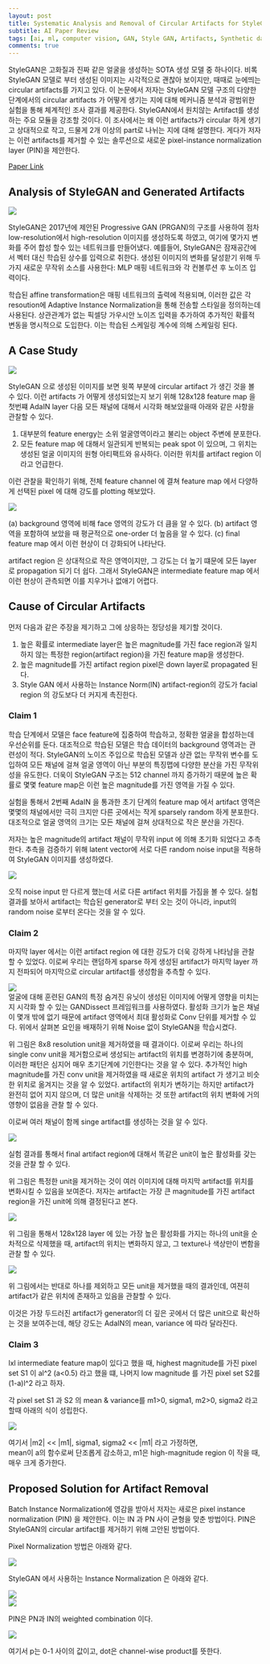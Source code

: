 ```yaml
---
layout: post   
title: Systematic Analysis and Removal of Circular Artifacts for StyleGAN     
subtitle: AI Paper Review       
tags: [ai, ml, computer vision, GAN, Style GAN, Artifacts, Synthetic data, Generated Image]   
comments: true
---  
```


StyleGAN은 고화질과 진짜 같은 얼굴을 생성하는 SOTA 생성 모델 중 하나이다. 
비록 StyleGAN 모델로 부터 생성된 이미지는 시각적으로 괜찮아 보이지만, 때때로 눈에띄는 circular artifacts를 가지고 있다. 
이 논문에서 저자는 StyleGAN 모델 구조의 다양한 단계에서의 circular artifacts 가 어떻게 생기는 지에 대해 메커니즘 분석과 광범위한 실험을 통해 체계적인 조사 결과를 제공한다. 
StyleGAN에서 원치않는 Artifact를 생성하는 주요 모듈을 강조할 것이다. 
이 조사에서는 왜 이런 artifacts가 circular 하게 생기고 상대적으로 작고, 드물게 2개 이상의 part로 나뉘는 지에 대해 설명한다. 
게다가 저자는 이런 artifacts를 제거할 수 있는 솔루션으로 새로운 pixel-instance normalization layer (PIN)을 제안한다. 

[Paper Link](https://arxiv.org/pdf/2103.01090.pdf)

## Analysis of StyleGAN and Generated Artifacts

![](./../assets/resource/ai_paper/paper34/1.png)  

StyleGAN은 2017년에 제안된 Progressive GAN (PRGAN)의 구조를 사용하여 점차 low-resolution에서 high-resolution 이미지를 생성하도록 하였고, 여기에 몇가지 변화를 주어 합성 할수 있는 네트워크를 만들어냈다.
예를들어, StyleGAN은 잠재공간에서 벡터 대신 학습된 상수를 입력으로 취한다. 생성된 이미지의 변화를 달성핟기 위해 두 가지 새로운 무작위 소스를 사용한다: MLP 매핑 네트워크와 각 컨볼루션 후 노이즈 입력이다.

학습된 affine transformation은 매핑 네트워크의 출력에 적용되며, 이러한 값은 각 resoution에 Adaptive Instance Normalization을 통해 전송할 스타일을 정의하는데 사용된다.
상관관계가 없는 픽셀당 가우시안 노이즈 입력을 추가하여 추가적인 확률적 변동을 명시적으로 도입한다. 이는 학습된 스케일링 계수에 의해 스케일링 된다. 

## A Case Study

![](./../assets/resource/ai_paper/paper34/2.png)  

StyleGAN 으로 생성된 이미지를 보면 윗쪽 부분에 circular artifact 가 생긴 것을 볼 수 있다. 
이런 artifacts 가 어떻게 생성되었는지 보기 위해 128x128 feature map 을 첫번쨰 AdaIN layer 다음 모든 채널에 대해서 시각화 해보았을때 아래와 같은 사항을 관찰할 수 있다.

1. 대부분의 feature energy는 소위 얼굴영역이라고 불리는 object 주변에 분포한다.
2. 모든 feature map 에 대해서 일관되게 반복되는 peak spot 이 있으며, 그 위치는 생성된 얼굴 이미지의 원형 아티팩트와 유사하다. 이러한 위치를 artifact region 이라고 언급한다.

이런 관찰을 확인하기 위해, 전체 feature channel 에 결쳐 feature map 에서 다양하게 선택된 pixel 에 대해 강도를 plotting 해보았다. 

![](./../assets/resource/ai_paper/paper34/3.png)  

(a) background 영역에 비해 face 영역의 강도가 더 큼을 알 수 있다.
(b) artifact 영역을 포함하여 보았을 때 평균적으로 one-order 더 높음을 알 수 있다.
(c) final feature map 에서 이런 현상이 더 강화되어 나타난다. 

artifact region 은 상대적으로 작은 영역이지만, 그 강도는 더 높기 떄문에 모든 layer로 propagation 되기 더 쉽다. 
그래서 StyleGAN은 intermediate feature map 에서 이런 현상이 관측되면 이를 지우거나 없애기 어렵다. 

## Cause of Circular Artifacts

먼저 다음과 같은 주장을 제기하고 그에 상응하는 정당성을 제기할 것이다. 

1. 높은 확률로 intermediate layer은 높은 magnitude를 가진 face region과 일치하지 않는 특정한 region(artifact region)을 가진 feature map을 생성한다. 
2. 높은 magnitude를 가진 artifact region pixel은 down layer로 propagated 된다. 
3. Style GAN 에서 사용하는 Instance Norm(IN) artifact-region의 강도가 facial region 의 강도보다 더 커지게 촉진한다. 

### Claim 1

학습 단계에서 모델은 face feature에 집중하여 학습하고, 정확한 얼굴을 합성하는데 우선순위를 둔다. 
대조적으로 학습된 모델은 학습 데이터의 background 영역과는 관련성이 적다. StyleGAN의 노이즈 주입으로 학습된 모델과 상관 없는 무작위 변수를 도입하여 모든 채널에 걸쳐 얼굴 영역이 아닌 부분의 특징맵에 다양한 분산을 가진 무작위성을 유도한다.
더욱이 StyleGAN 구조는 512 channel 까지 증가하기 때문에 높은 확률로 몇몇 feature map은 이런 높은 magnitude를 가진 영역을 가질 수 있다. 

실험을 통해서 2번째 AdaIN 을 통과한 초기 단계의 feature map 에서 artifact 영역은 몇몇의 채널에서만 극히 크지만 다른 곳에서는 작게 sparsely random 하게 분포한다.
대조적으로 얼굴 영역의 크기는 모든 채널에 걸쳐 상대적으로 작은 분산을 가진다. 

저자는 높은 magnitude의 artifact 채널이 무작위 input 에 의해 초기화 되었다고 추측한다. 
추측을 검증하기 위해 latent vector에 서로 다른 random noise input을 적용하여 StyleGAN 이미지를 생성하였다. 

![](./../assets/resource/ai_paper/paper34/4.png)  

오직 noise input 만 다르게 했는데 서로 다른 artifact 위치를 가짐을 볼 수 있다. 
실험 결과를 보아서 artifact는 학습된 generator로 부터 오는 것이 아니라, input의 random noise 로부터 온다는 것을 알 수 있다. 


### Claim 2

마지막 layer 에서는 이런 artifact region 에 대한 강도가 더욱 강하게 나타남을 관찰 할 수 있었다.
이로써 우리는 랜덤하게 sparse 하게 생성된 artifact가 마지막 layer 까지 전파되어 마지막으로 circular artifact를 생성함을 추측할 수 있다.

![](./../assets/resource/ai_paper/paper34/5.png)   
얼굴에 대해 훈련된 GAN의 특정 숨겨진 유닛이 생성된 이미지에 어떻게 영향을 미치는 지 시각화 할 수 있는 GANDissect 프레임워크를 사용하였다. 
활성화 크기가 높은 채널이 몇개 밖에 없기 때문에 artifact 영역에서 최대 활성화로 Conv 단위를 제거할 수 있다. 
위에서 살펴본 요인을 배재하기 위해 Noise 없이 StyleGAN을 학습시켰다. 

위 그림은 8x8 resolution unit을 제거하였을 때 결과이다. 
이로써 우리는 하나의 single conv unit을 제거함으로써 생성되는 artifact의 위치를 변경하기에 충분하며, 이러한 패턴은 심지어 매우 초기단계에 기인한다는 것을 알 수 있다.
추가적인 high magnitude를 가진 conv unit을 제거하였을 때 새로운 위치의 artifact 가 생기고 비슷한 위치로 옮겨지는 것을 알 수 있었다.
artifact의 위치가 변하기는 하지만 artifact가 완전히 없어 지지 않으며, 더 많은 unit을 삭제하는 것 또한 artifact의 위치 변화에 거의 영향이 없음을 관찰 할 수 있다. 

이로써 여러 채널이 함께 singe artifact를 생성하는 것을 알 수 있다. 

![](./../assets/resource/ai_paper/paper34/6.png)   

실험 결과를 통해서 final artifact region에 대해서 똑같은 unit이 높은 활성화를 갖는 것을 관찰 할 수 있다. 

위 그림은 특정한 unit을 제거하는 것이 여러 이미지에 대해 마지막 artifact를 위치를 변화시킬 수 있음을 보여준다.
저자는 artifact는 가장 큰 magnitude를 가진 artifact region을 가진 unit에 의해 결정된다고 본다.

![](./../assets/resource/ai_paper/paper34/7.png)   

위 그림을 통해서 128x128 layer 에 있는 가장 높은 활성화를 가지는 하나의 unit을 순차적으로 삭제했을 때, artifact의 위치는 변화하지 않고, 그 texture나 색상만이 변함을 관찰 할 수 있다. 

![](./../assets/resource/ai_paper/paper34/8.png)  

위 그림에서는 반대로 하나를 제외하고 모든 unit을 제거했을 때의 결과인데, 여젼히 artifact가 같은 위치에 존재하고 있음을 관찰할 수 있다. 

이것은 가장 두드러진 artifact가 generator의 더 깊은 곳에서 더 많은 unit으로 확산하는 것을 보여주는데, 해당 강도는 AdaIN의 mean, variance 에 따라 달라진다. 

### Claim 3

lxl intermediate feature map이 있다고 했을 때, highest magnitude를 가진 pixel set S1 이 al^2 (a<0.5) 라고 했을 떄, 
나머지 low magnitude 를 가진 pixel set S2를 (1-a)l^2  라고 하자.

각 pixel set S1 과 S2 의 mean & variance를 m1>0, sigma1, m2>0, sigma2 라고 할때 아래의 식이 성립한다. 

![](./../assets/resource/ai_paper/paper34/9.png)  

여기서 |m2| << |m1|, sigma1, sigma2 << |m1| 라고 가정하면,  
mean이 a의 함수로써 단조롭게 감소하고, m1은 high-magnitude region 이 작을 때, 매우 크게 증가한다. 


## Proposed Solution for Artifact Removal

Batch Instance Normalization에 영감을 받아서 저자는 새로은 pixel instance normalization (PIN) 을 제안한다. 
이는 IN 과 PN 사이 균형을 맞춘 방법이다. 
PIN은 StyleGAN의 circular artifact를 제거하기 위해 고안된 방법이다. 

Pixel Normalization 방법은 아래와 같다. 

![](./../assets/resource/ai_paper/paper34/10.png)  

StyleGAN 에서 사용하는 Instance Normalization 은 아래와 같다. 

![](./../assets/resource/ai_paper/paper34/11.png)   
![](./../assets/resource/ai_paper/paper34/12.png)   

PIN은 PN과 IN의 weighted combination 이다.

![](./../assets/resource/ai_paper/paper34/13.png)   

여기서 p는 0-1 사이의 값이고, dot은 channel-wise product를 뜻한다. 






